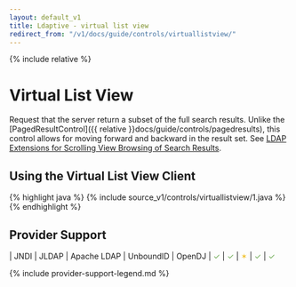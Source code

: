 ```yaml
---
layout: default_v1
title: Ldaptive - virtual list view
redirect_from: "/v1/docs/guide/controls/virtuallistview/"
---
```


{% include relative %}

# Virtual List View

Request that the server return a subset of the full search results. Unlike the [PagedResultControl]({{ relative }}docs/guide/controls/pagedresults), this control allows for moving forward and backward in the result set. See [LDAP Extensions for Scrolling View Browsing of Search Results](http://tools.ietf.org/html/draft-ietf-ldapext-ldapv3-vlv-09).

## Using the Virtual List View Client

{% highlight java %}
{% include source_v1/controls/virtuallistview/1.java %}
{% endhighlight %}

## Provider Support

| JNDI | JLDAP | Apache LDAP | UnboundID | OpenDJ
| <font color="#6aa84f">✓</font> | <font color="#6aa84f">✓</font> | <font color="#f1c232">✶</font> | <font color="#6aa84f">✓</font> | <font color="#6aa84f">✓</font>

{% include provider-support-legend.md %}

